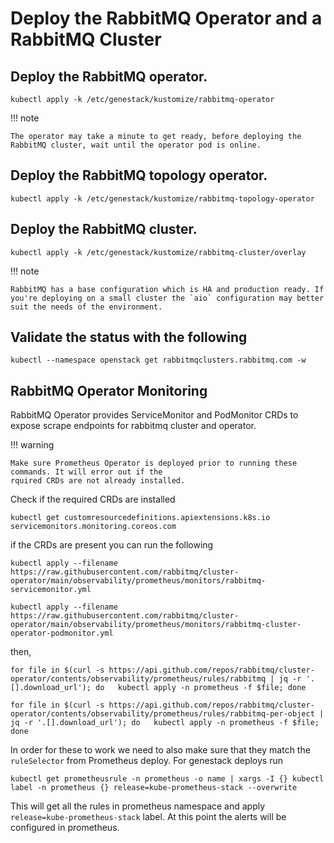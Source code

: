 # Deploy the RabbitMQ Operator and a RabbitMQ Cluster

## Deploy the RabbitMQ operator.

``` shell
kubectl apply -k /etc/genestack/kustomize/rabbitmq-operator
```

!!! note

    The operator may take a minute to get ready, before deploying the RabbitMQ cluster, wait until the operator pod is online.

## Deploy the RabbitMQ topology operator.

``` shell
kubectl apply -k /etc/genestack/kustomize/rabbitmq-topology-operator
```

## Deploy the RabbitMQ cluster.

``` shell
kubectl apply -k /etc/genestack/kustomize/rabbitmq-cluster/overlay
```

!!! note

    RabbitMQ has a base configuration which is HA and production ready. If you're deploying on a small cluster the `aio` configuration may better suit the needs of the environment.

## Validate the status with the following

``` shell
kubectl --namespace openstack get rabbitmqclusters.rabbitmq.com -w
```

## RabbitMQ Operator Monitoring

RabbitMQ Operator provides ServiceMonitor and PodMonitor CRDs to expose scrape endpoints for rabbitmq
cluster and operator.

!!! warning

    Make sure Prometheus Operator is deployed prior to running these commands. It will error out if the
    rquired CRDs are not already installed.

Check if the required CRDs are installed

``` shell
kubectl get customresourcedefinitions.apiextensions.k8s.io servicemonitors.monitoring.coreos.com
```

if the CRDs are present you can run the following

```shell
kubectl apply --filename https://raw.githubusercontent.com/rabbitmq/cluster-operator/main/observability/prometheus/monitors/rabbitmq-servicemonitor.yml

kubectl apply --filename https://raw.githubusercontent.com/rabbitmq/cluster-operator/main/observability/prometheus/monitors/rabbitmq-cluster-operator-podmonitor.yml
```

then,

```shell
for file in $(curl -s https://api.github.com/repos/rabbitmq/cluster-operator/contents/observability/prometheus/rules/rabbitmq | jq -r '.[].download_url'); do   kubectl apply -n prometheus -f $file; done

for file in $(curl -s https://api.github.com/repos/rabbitmq/cluster-operator/contents/observability/prometheus/rules/rabbitmq-per-object | jq -r '.[].download_url'); do   kubectl apply -n prometheus -f $file; done
```

In order for these to work we need to also make sure that they match the `ruleSelector` from Prometheus deploy.
For genestack deploys run

```shell
kubectl get prometheusrule -n prometheus -o name | xargs -I {} kubectl label -n prometheus {} release=kube-prometheus-stack --overwrite
```
This will get all the rules in prometheus namespace and apply `release=kube-prometheus-stack` label. At this point the alerts will be configured
in prometheus.
